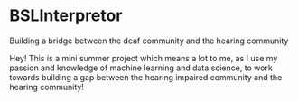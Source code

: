 # BSLInterpretor
Building a bridge between the deaf community and the hearing community

Hey! This is a mini summer project which means a lot to me, as I use my passion and knowledge of machine learning and data science, to work towards building a gap between the hearing impaired community and the hearing community!
